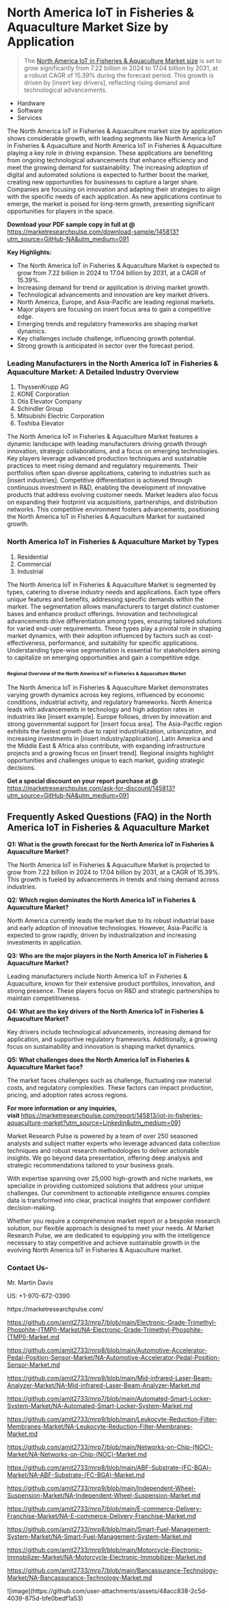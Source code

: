 <h1>North America IoT in Fisheries & Aquaculture Market&nbsp;Size by Application</h1><blockquote><p>The <a href="https://marketresearchpulse.com/download-sample/145813?utm_source=GitHub-NA&amp;utm_medium=091">North America IoT in Fisheries & Aquaculture Market size</a> is set to grow significantly from 7.22 billion in 2024 to 17.04 billion by 2031, at a robust CAGR of 15.39% during the forecast period. This growth is driven by [insert key drivers], reflecting rising demand and technological advancements.</p></blockquote><ul><li>Hardware<li> Software<li> Services</li></ul><p>The North America IoT in Fisheries & Aquaculture market size by application shows considerable growth, with leading segments like North America IoT in Fisheries & Aquaculture and North America IoT in Fisheries & Aquaculture playing a key role in driving expansion. These applications are benefiting from ongoing technological advancements that enhance efficiency and meet the growing demand for sustainability. The increasing adoption of digital and automated solutions is expected to further boost the market, creating new opportunities for businesses to capture a larger share. Companies are focusing on innovation and adapting their strategies to align with the specific needs of each application. As new applications continue to emerge, the market is poised for long-term growth, presenting significant opportunities for players in the space.</p><p><strong>Download your PDF sample copy in full at @ </strong><a href="https://marketresearchpulse.com/download-sample/145813?utm_source=GitHub-NA&amp;utm_medium=091">https://marketresearchpulse.com/download-sample/145813?utm_source=GitHub-NA&amp;utm_medium=091</a></p><p><strong>Key Highlights: </strong></p><ul><li>The North America IoT in Fisheries & Aquaculture Market is expected to grow from 7.22 billion in 2024 to 17.04 billion by 2031, at a CAGR of 15.39%.</li><li>Increasing demand for trend or application is driving market growth.</li><li>Technological advancements and innovation are key market drivers.</li><li>North America, Europe, and Asia-Pacific are leading regional markets.</li><li>Major players are focusing on insert focus area to gain a competitive edge.</li><li>Emerging trends and regulatory frameworks are shaping market dynamics.</li><li>Key challenges include challenge, influencing growth potential.</li><li>Strong growth is anticipated in sector over the forecast period.</li></ul><h3>Leading Manufacturers in the North America IoT in Fisheries & Aquaculture Market: A Detailed Industry Overview</h3><ol><li>ThyssenKrupp AG</li><li>KONE Corporation</li><li>Otis Elevator Company</li><li>Schindler Group</li><li>Mitsubishi Electric Corporation</li><li>Toshiba Elevator</li></ol><div class="flex max-w-full flex-col flex-grow"><div class="min-h-8 text-message flex w-full flex-col items-end gap-2 whitespace-normal break-words [.text-message+&amp;]:mt-5" dir="auto" data-message-author-role="assistant" data-message-id="fd8432e4-4910-450d-b182-61b7bfb0a01f" data-message-model-slug="gpt-4o"><div class="flex w-full flex-col gap-1 empty:hidden first:pt-[3px]"><div class="markdown prose w-full break-words dark:prose-invert light"><p>The North America IoT in Fisheries & Aquaculture Market features a dynamic landscape with leading manufacturers driving growth through innovation, strategic collaborations, and a focus on emerging technologies. Key players leverage advanced production techniques and sustainable practices to meet rising demand and regulatory requirements. Their portfolios often span diverse applications, catering to industries such as [insert industries]. Competitive differentiation is achieved through continuous investment in R&amp;D, enabling the development of innovative products that address evolving customer needs. Market leaders also focus on expanding their footprint via acquisitions, partnerships, and distribution networks. This competitive environment fosters advancements, positioning the North America IoT in Fisheries & Aquaculture Market for sustained growth.</p></div></div></div></div><h3>North America IoT in Fisheries & Aquaculture Market by Types</h3><ol><li>Residential<li> Commercial<li> Industrial</li></ol><div class="flex max-w-full flex-col flex-grow"><div class="min-h-8 text-message flex w-full flex-col items-end gap-2 whitespace-normal break-words [.text-message+&amp;]:mt-5" dir="auto" data-message-author-role="assistant" data-message-id="084470be-0bb7-4664-bddf-5156b4f41249" data-message-model-slug="gpt-4o-mini"><div class="flex w-full flex-col gap-1 empty:hidden first:pt-[3px]"><div class="markdown prose w-full break-words dark:prose-invert light"><p>The North America IoT in Fisheries & Aquaculture Market is segmented by types, catering to diverse industry needs and applications. Each type offers unique features and benefits, addressing specific demands within the market. The segmentation allows manufacturers to target distinct customer bases and enhance product offerings. Innovation and technological advancements drive differentiation among types, ensuring tailored solutions for varied end-user requirements. These types play a pivotal role in shaping market dynamics, with their adoption influenced by factors such as cost-effectiveness, performance, and suitability for specific applications. Understanding type-wise segmentation is essential for stakeholders aiming to capitalize on emerging opportunities and gain a competitive edge.</p></div></div></div></div><h3><span style="font-size: 11px;">Regional Overview of the North America IoT in Fisheries & Aquaculture Market</span></h3><div class="flex max-w-full flex-col flex-grow"><div class="min-h-8 text-message flex w-full flex-col items-end gap-2 whitespace-normal break-words [.text-message+&amp;]:mt-5" dir="auto" data-message-author-role="assistant" data-message-id="e9038762-ce64-4e30-91c9-9bd413514231" data-message-model-slug="gpt-4o-mini"><div class="flex w-full flex-col gap-1 empty:hidden first:pt-[3px]"><div class="markdown prose w-full break-words dark:prose-invert light"><p>The North America IoT in Fisheries & Aquaculture Market demonstrates varying growth dynamics across key regions, influenced by economic conditions, industrial activity, and regulatory frameworks. North America leads with advancements in technology and high adoption rates in industries like [insert example]. Europe follows, driven by innovation and strong governmental support for [insert focus area]. The Asia-Pacific region exhibits the fastest growth due to rapid industrialization, urbanization, and increasing investments in [insert industry/application]. Latin America and the Middle East &amp; Africa also contribute, with expanding infrastructure projects and a growing focus on [insert trend]. Regional insights highlight opportunities and challenges unique to each market, guiding strategic decisions.</p></div></div></div></div><p><strong>Get a special discount on your report purchase at @ </strong><a href="https://marketresearchpulse.com/ask-for-discount/145813?utm_source=GitHub-NA&amp;utm_medium=091">https://marketresearchpulse.com/ask-for-discount/145813?utm_source=GitHub-NA&amp;utm_medium=091</a></p><h2>Frequently Asked Questions (FAQ) in the North America IoT in Fisheries & Aquaculture Market</h2><p><strong>Q1: What is the growth forecast for the North America IoT in Fisheries & Aquaculture Market?</strong></p><p>The North America IoT in Fisheries & Aquaculture Market is projected to grow from 7.22 billion in 2024 to 17.04 billion by 2031, at a CAGR of 15.39%. This growth is fueled by advancements in trends and rising demand across industries.</p><p><strong>Q2: Which region dominates the North America IoT in Fisheries & Aquaculture Market?</strong></p><p>North America currently leads the market due to its robust industrial base and early adoption of innovative technologies. However, Asia-Pacific is expected to grow rapidly, driven by industrialization and increasing investments in application.</p><p><strong>Q3: Who are the major players in the North America IoT in Fisheries & Aquaculture Market?</strong></p><p>Leading manufacturers include North America IoT in Fisheries & Aquaculture, known for their extensive product portfolios, innovation, and strong presence. These players focus on R&amp;D and strategic partnerships to maintain competitiveness.</p><p><strong>Q4: What are the key drivers of the North America IoT in Fisheries & Aquaculture Market?</strong></p><p>Key drivers include technological advancements, increasing demand for application, and supportive regulatory frameworks. Additionally, a growing focus on sustainability and innovation is shaping market dynamics.</p><p><strong>Q5: What challenges does the North America IoT in Fisheries & Aquaculture Market face?</strong></p><p>The market faces challenges such as challenge, fluctuating raw material costs, and regulatory complexities. These factors can impact production, pricing, and adoption rates across regions.</p><p><strong>For more information or any inquiries, visit&nbsp;</strong><a href="https://marketresearchpulse.com/report/145813/iot-in-fisheries-aquaculture-market?utm_source=Linkedin&utm_medium=091">https://marketresearchpulse.com/report/145813/iot-in-fisheries-aquaculture-market?utm_source=Linkedin&utm_medium=091</a></p><p>Market Research Pulse is powered by a team of over 250 seasoned analysts and subject matter experts who leverage advanced data collection techniques and robust research methodologies to deliver actionable insights. We go beyond data presentation, offering deep analysis and strategic recommendations tailored to your business goals.</p><p>With expertise spanning over 25,000 high-growth and niche markets, we specialize in providing customized solutions that address your unique challenges. Our commitment to actionable intelligence ensures complex data is transformed into clear, practical insights that empower confident decision-making.</p><p>Whether you require a comprehensive market report or a bespoke research solution, our flexible approach is designed to meet your needs. At Market Research Pulse, we are dedicated to equipping you with the intelligence necessary to stay competitive and achieve sustainable growth in the evolving North America IoT in Fisheries & Aquaculture market.</p><h3><strong>Contact Us-</strong></h3><p>Mr. Martin Davis</p><p>US: +1-970-672-0390</p><p>https://marketresearchpulse.com/</p><p><a href="https://github.com/amit2733/mrp7/blob/main/Electronic-Grade-Trimethyl-Phosphite-(TMPI)-Market/NA-Electronic-Grade-Trimethyl-Phosphite-(TMPI)-Market.md">https://github.com/amit2733/mrp7/blob/main/Electronic-Grade-Trimethyl-Phosphite-(TMPI)-Market/NA-Electronic-Grade-Trimethyl-Phosphite-(TMPI)-Market.md</a></p><p><a href="https://github.com/amit2733/mrp8/blob/main/Automotive-Accelerator-Pedal-Position-Sensor-Market/NA-Automotive-Accelerator-Pedal-Position-Sensor-Market.md">https://github.com/amit2733/mrp8/blob/main/Automotive-Accelerator-Pedal-Position-Sensor-Market/NA-Automotive-Accelerator-Pedal-Position-Sensor-Market.md</a></p><p><a href="https://github.com/amit2733/mrp9/blob/main/Mid-infrared-Laser-Beam-Analyzer-Market/NA-Mid-infrared-Laser-Beam-Analyzer-Market.md">https://github.com/amit2733/mrp9/blob/main/Mid-infrared-Laser-Beam-Analyzer-Market/NA-Mid-infrared-Laser-Beam-Analyzer-Market.md</a></p><p><a href="https://github.com/amit2733/mrp7/blob/main/Automated-Smart-Locker-System-Market/NA-Automated-Smart-Locker-System-Market.md">https://github.com/amit2733/mrp7/blob/main/Automated-Smart-Locker-System-Market/NA-Automated-Smart-Locker-System-Market.md</a></p><p><a href="https://github.com/amit2733/mrp9/blob/main/Leukocyte-Reduction-Filter-Membranes-Market/NA-Leukocyte-Reduction-Filter-Membranes-Market.md">https://github.com/amit2733/mrp9/blob/main/Leukocyte-Reduction-Filter-Membranes-Market/NA-Leukocyte-Reduction-Filter-Membranes-Market.md</a></p><p><a href="https://github.com/amit2733/mrp7/blob/main/Networks-on-Chip-(NOC)-Market/NA-Networks-on-Chip-(NOC)-Market.md">https://github.com/amit2733/mrp7/blob/main/Networks-on-Chip-(NOC)-Market/NA-Networks-on-Chip-(NOC)-Market.md</a></p><p><a href="https://github.com/amit2733/mrp8/blob/main/ABF-Substrate-(FC-BGA)-Market/NA-ABF-Substrate-(FC-BGA)-Market.md">https://github.com/amit2733/mrp8/blob/main/ABF-Substrate-(FC-BGA)-Market/NA-ABF-Substrate-(FC-BGA)-Market.md</a></p><p><a href="https://github.com/amit2733/mrp9/blob/main/Independent-Wheel-Suspension-Market/NA-Independent-Wheel-Suspension-Market.md">https://github.com/amit2733/mrp9/blob/main/Independent-Wheel-Suspension-Market/NA-Independent-Wheel-Suspension-Market.md</a></p><p><a href="https://github.com/amit2733/mrp7/blob/main/E-commerce-Delivery-Franchise-Market/NA-E-commerce-Delivery-Franchise-Market.md">https://github.com/amit2733/mrp7/blob/main/E-commerce-Delivery-Franchise-Market/NA-E-commerce-Delivery-Franchise-Market.md</a></p><p><a href="https://github.com/amit2733/mrp8/blob/main/Smart-Fuel-Management-System-Market/NA-Smart-Fuel-Management-System-Market.md">https://github.com/amit2733/mrp8/blob/main/Smart-Fuel-Management-System-Market/NA-Smart-Fuel-Management-System-Market.md</a></p><p><a href="https://github.com/amit2733/mrp9/blob/main/Motorcycle-Electronic-Immobilizer-Market/NA-Motorcycle-Electronic-Immobilizer-Market.md">https://github.com/amit2733/mrp9/blob/main/Motorcycle-Electronic-Immobilizer-Market/NA-Motorcycle-Electronic-Immobilizer-Market.md</a></p><p><a href="https://github.com/amit2733/mrp7/blob/main/Bancassurance-Technology-Market/NA-Bancassurance-Technology-Market.md">https://github.com/amit2733/mrp7/blob/main/Bancassurance-Technology-Market/NA-Bancassurance-Technology-Market.md</a></p>
![image](https://github.com/user-attachments/assets/48acc838-2c5d-4039-875d-bfe0bedf1a53)
